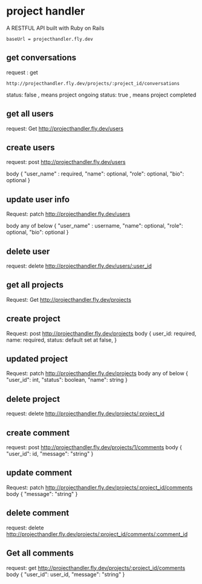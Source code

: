 # project handler

A RESTFUL API built with Ruby on Rails

```baseUrl = projecthandler.fly.dev```

## get conversations
request : get

```http://projecthandler.fly.dev/projects/:project_id/conversations```

status: false , means project ongoing
status: true , means project completed

## get all users
request: Get
http://projecthandler.fly.dev/users

## create users
request: post
http://projecthandler.fly.dev/users

body 
{
"user_name" : required,
"name": optional,
"role": optional,
"bio": optional
}

## update user info
Request: patch
http://projecthandler.fly.dev/users

body
any of below
{
"user_name" : username,
"name": optional,
"role": optional,
"bio": optional
}

## delete user
request: delete
http://projecthandler.fly.dev/users/:user_id


## get all projects
Request: Get
http://projecthandler.fly.dev/projects

## create project
Request: post
http://projecthandler.fly.dev/projects
body
{
user_id: required,
name: required,
status: default set at false,
}

## updated project
Request: patch
http://projecthandler.fly.dev/projects
body
any of below
{
    "user_id": int,
    "status": boolean,
    "name": string
}

## delete project
request: delete
http://projecthandler.fly.dev/projects/:project_id

## create comment
request: post
http://projecthandler.fly.dev/projects/1/comments
body 
{
"user_id": id,
"message": "string"
}

## update comment
Request: patch
http://projecthandler.fly.dev/projects/:project_id/comments
body 
{
"message": "string"
}

## delete comment
request: delete
http://projecthandler.fly.dev/projects/:project_id/comments/:comment_id

## Get all comments
request: get
http://projecthandler.fly.dev/projects/:project_id/comments
body 
{
"user_id": user_id,
"message": "string"
}

